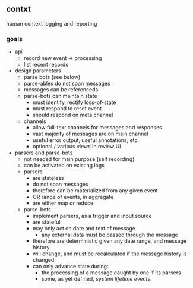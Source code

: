 ## contxt

human context logging and reporting

### goals
  - api
    - record new event -> processing
    - list recent records
  - design parameters
    - parse bots (see below)
    - parse-ables do not span messages
    - messages can be referenceds
    - parse-bots can maintain state
      - must identify, rectify loss-of-state
      - must respond to reset event
      - should respond on meta channel
    - channels
      - allow full-text channels for messages and responses
      - vast majority of messages are on main channel
      - useful error output, useful annotations, etc.
      - optional / various views in review UI
  - parsers and parse-bots
    - not needed for main purpose (self recording)
    - can be activated on existing logs
    - parsers
      - are stateless
      - do not span messages
      - therefore can be materialized from any given event
      - OR range of events, in aggregate
      - are either map or reduce
    - parse-bots
      - implement parsers, as a trigger and input source
      - are stateful
      - may only act on date and text of message
        - any external data must be passed through the message
      - therefore are deterministic given any date range, and message history
      - will change, and must be recalculated if the message history is changed
      - can only advance state during:
        - the processing of a message caught by one if its parsers
        - some, as yet defined, _system lifetime events_.
